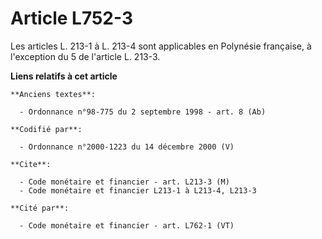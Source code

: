 # Article L752-3

Les articles L. 213-1 à L. 213-4 sont applicables en Polynésie française, à l'exception du 5 de l'article L. 213-3.

**Liens relatifs à cet article**

	**Anciens textes**:

	  - Ordonnance n°98-775 du 2 septembre 1998 - art. 8 (Ab)

	**Codifié par**:

	  - Ordonnance n°2000-1223 du 14 décembre 2000 (V)

	**Cite**:

	  - Code monétaire et financier - art. L213-3 (M)
	  - Code monétaire et financier L213-1 à L213-4, L213-3

	**Cité par**:

	  - Code monétaire et financier - art. L762-1 (VT)
